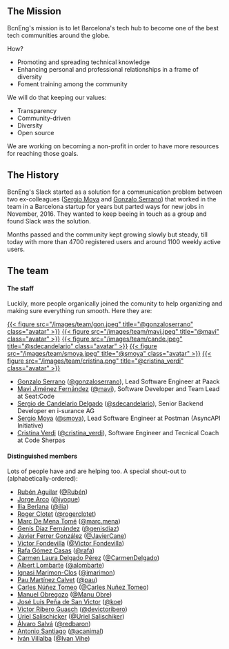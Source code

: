 ## The Mission

BcnEng's mission is to let Barcelona's tech hub to become one of the best tech
communities around the globe.

How?

- Promoting and spreading technical knowledge
- Enhancing personal and professional relationships in a frame of diversity
- Foment training among the community

We will do that keeping our values:

- Transparency
- Community-driven
- Diversity
- Open source

We are working on becoming a non-profit in order to have more resources for
reaching those goals.

## The History

BcnEng's Slack started as a solution for a communication problem between two
ex-colleagues ([Sergio Moya](https://www.linkedin.com/in/smoya) and [Gonzalo
Serrano](https://gon.cat)) that worked in the team in a Barcelona startup for
years but parted ways for new jobs in November, 2016. They wanted to keep
beeing in touch as a group and found Slack was the solution.

Months passed and the community kept growing slowly but steady, till today with
more than 4700 registered users and around 1100 weekly active users.

## The team

#### The staff

Luckily, more people organically joined the comunity to help organizing and
making sure everything run smooth. Here they are:

[{{< figure src="/images/team/gon.jpeg" title="@gonzaloserrano" class="avatar" >}}](https://bcneng.slack.com/team/U2Y6QQHST)
[{{< figure src="/images/team/mavi.jpeg" title="@mavi" class="avatar" >}}](https://bcneng.slack.com/team/U3256HZH9)
[{{< figure src="/images/team/cande.jpeg" title="@sdecandelario" class="avatar" >}}](https://bcneng.slack.com/team/U36H6F3CN)
[{{< figure src="/images/team/smoya.jpeg" title="@smoya" class="avatar" >}}](https://bcneng.slack.com/team/U2WPLA0KA)
[{{< figure src="/images/team/cristina.png" title="@cristina_verdi" class="avatar" >}}](https://bcneng.slack.com/team/UNNPZ40BG)


- [Gonzalo Serrano](https://gon.cat) ([@gonzaloserrano](https://bcneng.slack.com/team/U2Y6QQHST)), Lead Software Engineer at Paack
- [Mavi Jiménez Fernández](https://www.linkedin.com/in/mavijimenez/) ([@mavi](https://bcneng.slack.com/team/U3256HZH9)), Software Developer and Team Lead at Seat:Code
- [Sergio de Candelario Delgado](https://www.linkedin.com/in/sdecandelario/) ([@sdecandelario](https://bcneng.slack.com/team/U36H6F3CN)), Senior Backend Developer en i-surance AG
- [Sergio Moya](https://www.linkedin.com/in/smoya/) ([@smoya](https://bcneng.slack.com/team/U2WPLA0KA)), Lead Software Engineer at Postman (AsyncAPI Initiative)
- [Cristina Verdi](https://www.linkedin.com/in/cristina-verdi/) ([@cristina_verdi](https://bcneng.slack.com/team/UNNPZ40BG)), Software Engineer and Tecnical Coach at Code Sherpas

#### Distinguished members

Lots of people have and are helping too. A special shout-out to (alphabetically-ordered):

- [Rubén Aguilar](https://www.linkedin.com/in/ruben-aguilar-becerra/) ([@Rubén](https://bcneng.slack.com/team/U8QMJ1DUH))
- [Jorge Arco](https://www.linkedin.com/in/jorgearco/) ([@iyoque](https://bcneng.slack.com/team/U30B8KQVB))
- [Ilia Berlana](https://www.linkedin.com/in/iliaberlana) ([@ilia](https://bcneng.slack.com/team/U88TVKT7V))
- [Roger Clotet](https://www.linkedin.com/in/rogerclotet/) ([@rogerclotet](https://bcneng.slack.com/team/U2YEY1745))
- [Marc De Mena Tomé](https://www.linkedin.com/in/mdemena/) ([@marc.mena](https://bcneng.slack.com/team/U314KFBT6))
- [Genís Díaz Fernández](https://www.linkedin.com/in/genisdiazfernandez/) ([@genisdiaz](https://bcneng.slack.com/team/U486R9SNP))
- [Javier Ferrer González](https://www.linkedin.com/in/javiercane/) ([@JavierCane](https://bcneng.slack.com/team/U2YSZNUHL))
- [Victor Fondevilla](https://www.linkedin.com/in/vfondevilla/) ([@Victor Fondevilla](https://bcneng.slack.com/team/UN6S9CCGH))
- [Rafa Gómez Casas](https://www.linkedin.com/in/rgomezcasas/) ([@rafa](https://bcneng.slack.com/team/U2X8UK9UH))
- [Carmen Laura Delgado Pérez](https://www.linkedin.com/in/carmenldelgadop/) ([@CarmenDelgado](https://bcneng.slack.com/team/UEDFE7J07))
- [Albert Lombarte](https://www.linkedin.com/in/alombarte/) ([@alombarte](https://bcneng.slack.com/team/U366C72FK))
- [Ignasi Marimon-Clos](https://www.linkedin.com/in/ignasimarimonclossunyol/) ([@imarimon](https://bcneng.slack.com/team/U2XVDDP0Q))
- [Pau Martínez Calvet](https://www.linkedin.com/in/pau-martinez-calvet/) ([@pau](https://bcneng.slack.com/team/U2YEH6F88))
- [Carles Núñez Tomeo](https://www.linkedin.com/in/carles-nunez-tomeo/) ([@Carles Nuñez Tomeo](https://bcneng.slack.com/team/UGPRV963X))
- [Manuel Obregozo](https://www.manuelobregozo.com/) ([@Manu Obre](https://bcneng.slack.com/team/UUPUNRWKZ))
- [José Luis Peña de San Victor](https://www.linkedin.com/in/joseluispenadesanvictor/) ([@koe](https://bcneng.slack.com/team/U7PQZMZ4L))
- [Victor Ribero Guasch](https://www.linkedin.com/in/devictoribero/) ([@devictoribero](https://bcneng.slack.com/team/UDB4WEC03))
- [Uriel Salischicker](https://www.linkedin.com/in/urielsalis/) ([@Uriel Salischiker](https://bcneng.slack.com/team/UFW0A1GV8))
- [Álvaro Salvá](https://www.linkedin.com/in/asalva/) ([@redbaron](https://bcneng.slack.com/team/U40KDVDQF))
- [Antonio Santiago](https://www.linkedin.com/in/acanimal/) ([@acanimal](https://bcneng.slack.com/team/UB82Y3A3W))
- [Iván Villalba](https://www.linkedin.com/in/ivanvillalba/) ([@Ivan Vihe](https://bcneng.slack.com/team/UAG4H8GMD))
